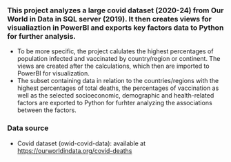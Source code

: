 ### This project analyzes a large covid dataset (2020-24) from Our World in Data in SQL server (2019). It then creates views for visualiaztion in PowerBI and exports key factors data to Python for further analysis. 
- To be more specific, the project calulates the highest percentages of population infected and vaccinated by country/region or continent. The views are created after the calculations, which then are imported to PowerBI for visualization.
- The subset containing data in relation to the countries/regions with the highest percentages of total deaths, the percentages of vaccination as well as the selected socioeconomic, demographic and health-related factors are exported to Python for furhter analyzing the associations between the factors.

### Data source
- Covid dataset (owid-covid-data): available at https://ourworldindata.org/covid-deaths
